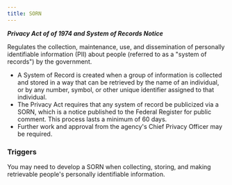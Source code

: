 ```yaml
---
title: SORN
---
```


***Privacy Act of of 1974 and System of Records Notice***

Regulates the collection, maintenance, use, and dissemination of personally identifiable information (PII) about people (referred to as a "system of records") by the government.

* A System of Record is created when a group of information is collected and stored in a way that can be retrieved by the name of an individual, or by any number, symbol, or other unique identifier assigned to that individual.
* The Privacy Act requires that any system of record be publicized via a SORN, which is a notice published to the Federal Register for public comment. This process lasts a minimum of 60 days.
* Further work and approval from the agency's Chief Privacy Officer may be required.

### Triggers

You may need to develop a SORN when collecting, storing, and making retrievable people's personally identifiable information.
